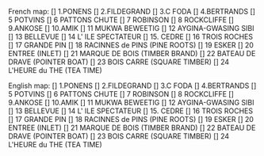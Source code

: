 French map:
[] 1.PONENS
[] 2.FILDEGRAND
[] 3.C FODA
[] 4.BERTRANDS
[] 5 POTVINS
[] 6 PATTONS CHUTE
[] 7 ROBINSON
[] 8 ROCKCLIFFE
[] 9.ANKOSE
[] 10.AMIK
[] 11 MUKWA BEWEETIG
[] 12 AYGINA-GWASING SIBI
[] 13 BELLEVUE
[] 14 L' ILE SPECTATEUR
[] 15. CEDRE
[] 16 TROIS ROCHES
[] 17 GRANDE PIN
[] 18 RACINNES de PINS (PINE ROOTS)
[] 19 ESKER
[] 20 ENTREE (INLET)
[] 21 MARQUE DE BOIS (TIMBER BRAND)
[] 22 BATEAU DE DRAVE (POINTER BOAT)
[] 23 BOIS CARRE (SQUARE TIMBER)
[] 24 L'HEURE du THE (TEA TIME)

English map:
[] 1.PONENS
[] 2.FILDEGRAND
[] 3.C FODA
[] 4.BERTRANDS
[] 5 POTVINS
[] 6 PATTONS CHUTE
[] 7 ROBINSON
[] 8 ROCKCLIFFE
[] 9.ANKOSE
[] 10.AMIK
[] 11 MUKWA BEWEETIG
[] 12 AYGINA-GWASING SIBI
[] 13 BELLEVUE
[] 14 L' ILE SPECTATEUR
[] 15. CEDRE
[] 16 TROIS ROCHES
[] 17 GRANDE PIN
[] 18 RACINNES de PINS (PINE ROOTS)
[] 19 ESKER
[] 20 ENTREE (INLET)
[] 21 MARQUE DE BOIS (TIMBER BRAND)
[] 22 BATEAU DE DRAVE (POINTER BOAT)
[] 23 BOIS CARRE (SQUARE TIMBER)
[] 24 L'HEURE du THE (TEA TIME)
